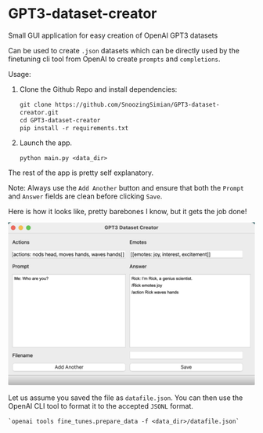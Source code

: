 # GPT3-dataset-creator
Small GUI application for easy creation of OpenAI GPT3 datasets

Can be used to create `.json` datasets which can be directly used by the finetuning cli tool from OpenAI to create `prompts` and `completions`.

Usage:

1. Clone the Github Repo and install dependencies:
    ```
    git clone https://github.com/SnoozingSimian/GPT3-dataset-creator.git
    cd GPT3-dataset-creator
    pip install -r requirements.txt
    ```

2. Launch the app.
    ```
    python main.py <data_dir>
    ```
The rest of the app is pretty self explanatory.

Note: Always use the `Add Another` button and ensure that both the `Prompt` and `Answer` fields are clean before clicking `Save`.

Here is how it looks like, pretty barebones I know, but it gets the job done!

![alt text](tool-image.png "Title")

Let us assume you saved the file as `datafile.json`. You can then use the OpenAI CLI tool to format it to the accepted `JSONL` format.
    
    `openai tools fine_tunes.prepare_data -f <data_dir>/datafile.json`